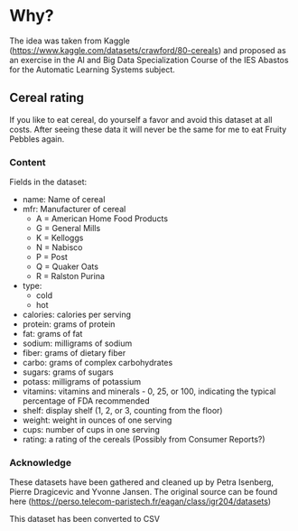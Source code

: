 # Why?
The idea was taken from Kaggle (https://www.kaggle.com/datasets/crawford/80-cereals) and proposed as an exercise in the AI and Big Data Specialization Course of the IES Abastos for the Automatic Learning Systems subject.

## Cereal rating
If you like to eat cereal, do yourself a favor and avoid this dataset at all costs. After seeing these data it will never be the same for me to eat Fruity Pebbles again.

### Content

Fields in the dataset:
- name: Name of cereal
- mfr: Manufacturer of cereal
    - A = American Home Food Products
    - G = General Mills
    - K = Kelloggs
    - N = Nabisco
    - P = Post
    - Q = Quaker Oats
    - R = Ralston Purina 
- type:
    - cold
    - hot
- calories: calories per serving
- protein: grams of protein
- fat: grams of fat
- sodium: milligrams of sodium
- fiber: grams of dietary fiber
- carbo: grams of complex carbohydrates
- sugars: grams of sugars
- potass: milligrams of potassium
- vitamins: vitamins and minerals - 0, 25, or 100, indicating the typical percentage of FDA recommended
- shelf: display shelf (1, 2, or 3, counting from the floor)
- weight: weight in ounces of one serving
- cups: number of cups in one serving
- rating: a rating of the cereals (Possibly from Consumer Reports?)

### Acknowledge
These datasets have been gathered and cleaned up by Petra Isenberg, Pierre Dragicevic and Yvonne Jansen. The original source can be found here (https://perso.telecom-paristech.fr/eagan/class/igr204/datasets)

This dataset has been converted to CSV
